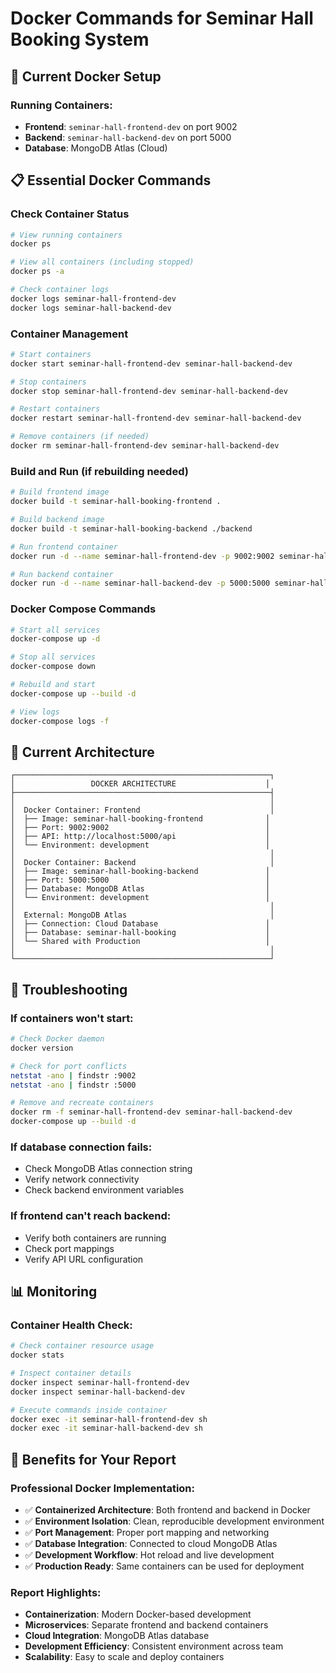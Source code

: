 # Docker Commands for Seminar Hall Booking System

## 🐳 Current Docker Setup

### **Running Containers:**
- **Frontend**: `seminar-hall-frontend-dev` on port 9002
- **Backend**: `seminar-hall-backend-dev` on port 5000
- **Database**: MongoDB Atlas (Cloud)

## 📋 Essential Docker Commands

### **Check Container Status**
```bash
# View running containers
docker ps

# View all containers (including stopped)
docker ps -a

# Check container logs
docker logs seminar-hall-frontend-dev
docker logs seminar-hall-backend-dev
```

### **Container Management**
```bash
# Start containers
docker start seminar-hall-frontend-dev seminar-hall-backend-dev

# Stop containers
docker stop seminar-hall-frontend-dev seminar-hall-backend-dev

# Restart containers
docker restart seminar-hall-frontend-dev seminar-hall-backend-dev

# Remove containers (if needed)
docker rm seminar-hall-frontend-dev seminar-hall-backend-dev
```

### **Build and Run (if rebuilding needed)**
```bash
# Build frontend image
docker build -t seminar-hall-booking-frontend .

# Build backend image
docker build -t seminar-hall-booking-backend ./backend

# Run frontend container
docker run -d --name seminar-hall-frontend-dev -p 9002:9002 seminar-hall-booking-frontend

# Run backend container
docker run -d --name seminar-hall-backend-dev -p 5000:5000 seminar-hall-booking-backend
```

### **Docker Compose Commands**
```bash
# Start all services
docker-compose up -d

# Stop all services
docker-compose down

# Rebuild and start
docker-compose up --build -d

# View logs
docker-compose logs -f
```

## 🎯 Current Architecture

```
┌─────────────────────────────────────────────────────────┐
│                 DOCKER ARCHITECTURE                    │
├─────────────────────────────────────────────────────────┤
│                                                         │
│  Docker Container: Frontend                             │
│  ├── Image: seminar-hall-booking-frontend              │
│  ├── Port: 9002:9002                                   │
│  ├── API: http://localhost:5000/api                    │
│  └── Environment: development                          │
│                                                         │
│  Docker Container: Backend                              │
│  ├── Image: seminar-hall-booking-backend               │
│  ├── Port: 5000:5000                                   │
│  ├── Database: MongoDB Atlas                           │
│  └── Environment: development                          │
│                                                         │
│  External: MongoDB Atlas                                │
│  ├── Connection: Cloud Database                        │
│  ├── Database: seminar-hall-booking                    │
│  └── Shared with Production                            │
│                                                         │
└─────────────────────────────────────────────────────────┘
```

## 🔧 Troubleshooting

### **If containers won't start:**
```bash
# Check Docker daemon
docker version

# Check for port conflicts
netstat -ano | findstr :9002
netstat -ano | findstr :5000

# Remove and recreate containers
docker rm -f seminar-hall-frontend-dev seminar-hall-backend-dev
docker-compose up --build -d
```

### **If database connection fails:**
- Check MongoDB Atlas connection string
- Verify network connectivity
- Check backend environment variables

### **If frontend can't reach backend:**
- Verify both containers are running
- Check port mappings
- Verify API URL configuration

## 📊 Monitoring

### **Container Health Check:**
```bash
# Check container resource usage
docker stats

# Inspect container details
docker inspect seminar-hall-frontend-dev
docker inspect seminar-hall-backend-dev

# Execute commands inside container
docker exec -it seminar-hall-frontend-dev sh
docker exec -it seminar-hall-backend-dev sh
```

## 🎉 Benefits for Your Report

### **Professional Docker Implementation:**
- ✅ **Containerized Architecture**: Both frontend and backend in Docker
- ✅ **Environment Isolation**: Clean, reproducible development environment
- ✅ **Port Management**: Proper port mapping and networking
- ✅ **Database Integration**: Connected to cloud MongoDB Atlas
- ✅ **Development Workflow**: Hot reload and live development
- ✅ **Production Ready**: Same containers can be used for deployment

### **Report Highlights:**
- **Containerization**: Modern Docker-based development
- **Microservices**: Separate frontend and backend containers
- **Cloud Integration**: MongoDB Atlas database
- **Development Efficiency**: Consistent environment across team
- **Scalability**: Easy to scale and deploy containers
